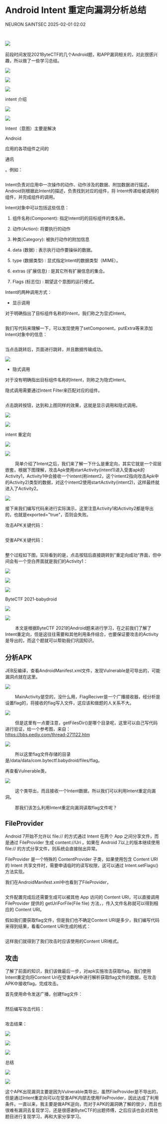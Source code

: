 #  Android Intent 重定向漏洞分析总结   
NEURON  SAINTSEC   2025-02-01 02:02  
  
‍  
  
‍![](https://mmbiz.qpic.cn/mmbiz_png/Gw8FuwXLJnRBAROkop6B2zOjRibPOSzpbDmiaT8r2hsTTCjAP6fYbmN09lZqJVk69yHzPVupa2E5dJ5rZgblg8pg/640?wx_fmt=png "")  
  
  
  
前段时间发现2021ByteCTF的几个Android题，和APP漏洞相关的，对此很感兴趣，所以做了一些学习总结。  
  
  
![](https://mmbiz.qpic.cn/mmbiz_png/Gw8FuwXLJnRBAROkop6B2zOjRibPOSzpbDmiaT8r2hsTTCjAP6fYbmN09lZqJVk69yHzPVupa2E5dJ5rZgblg8pg/640?wx_fmt=png "")  
  
  
  
![](https://mmbiz.qpic.cn/mmbiz_svg/8h9QXaJ70ibe4kYbwic4qdx33ovyricFWepoYDmNTEC8QO2xDT001YNW0eKNtV8y9lb0PqkphqjDf8icbNJzw06DuUas5OR8z7xo/640?wx_fmt=svg "")  
  
![](https://mmbiz.qpic.cn/mmbiz_svg/8h9QXaJ70ibe4kYbwic4qdx33ovyricFWeplibVFyhQcBHibTdX7ONIjz2uTQb7VB4TIIPTTYrCXyfJ0NB44hN6wFV5iaJGibsBjgNG/640?wx_fmt=svg "")  
  
intent 介绍  
  
![](https://mmbiz.qpic.cn/mmbiz_svg/8h9QXaJ70ibe4kYbwic4qdx33ovyricFWepHyn3W1Mk9icK4Pr8fCoS9bL0sMHruyvj99EjUe5EFh2ibT0ZFBVQAHK6UOSu3TiaxjH/640?wx_fmt=svg "")  
  
![](https://mmbiz.qpic.cn/mmbiz_svg/8h9QXaJ70ibe4kYbwic4qdx33ovyricFWepRfMy6YVhqveVE7LBjiaV9KgfiaiaWhIRrpX71q6RC64dj4MtMhZ4tbTqQwKuVTsLVsQ/640?wx_fmt=svg "")  
  
  
  
Intent（意图）主要是解决  
  
Android  
  
  
  
应用的各项组件之间的  
  
通讯  
  
  
  
。例如：  
```
```  
  
Intent负责对应用中一次操作的动作、动作涉及的数据、附加数据进行描述，Android则根据此Intent的描述，负责找到对应的组件，将 Intent传递给被调用的组件，并完成组件的调用。  
  
Intent对象中可以包括这些信息：  
  
1. 组件名称(Component): 指定Intent的的目标组件的类名称。  
  
2. 动作(Action): 将要执行的动作  
  
3. 种类(Category): 被执行动作的附加信息  
  
4. data (数据) : 表示执行动作要操纵的数据。  
  
5. type (数据类型) : 显式指定Intent的数据类型（MIME）。  
  
6. extras (扩展信息) : 是其它所有扩展信息的集合。  
  
7. Flags (标志位) : 期望这个意图的运行模式。  
  
Intent的两种调用方式：  
- 显示调用  
  
对于明确指出了目标组件名称的Intent，我们称之为显式Intent。  
  
```
```  
  
	  
我们写代码来理解一下，可以发现使用了setComponent，putExtra等来添加Intent对象中的信息：  
```
```  
  
	  
当点击跳转后，页面进行跳转，并且数据传输成功。  
  
![](https://mmbiz.qpic.cn/mmbiz_png/Gw8FuwXLJnRBAROkop6B2zOjRibPOSzpboFeeW5hmLw8H3bttkp22t57CasCIGVEpGAeUfepRQib6CBLHcbsiciccQ/640?wx_fmt=png "")  
- 隐式调用  
  
对于没有明确指出目标组件名称的Intent，则称之为隐式Intent。  
  
隐式调用需要通过Intent Filter来匹配对应的组件。  
```
```  
  
点击跳转按钮，达到和上图同样的效果，这就是显示调用和隐式调用。  
  
![](https://mmbiz.qpic.cn/mmbiz_svg/8h9QXaJ70ibe4kYbwic4qdx33ovyricFWepoYDmNTEC8QO2xDT001YNW0eKNtV8y9lb0PqkphqjDf8icbNJzw06DuUas5OR8z7xo/640?wx_fmt=svg "")  
  
![](https://mmbiz.qpic.cn/mmbiz_svg/8h9QXaJ70ibe4kYbwic4qdx33ovyricFWeplibVFyhQcBHibTdX7ONIjz2uTQb7VB4TIIPTTYrCXyfJ0NB44hN6wFV5iaJGibsBjgNG/640?wx_fmt=svg "")  
  
intent 重定向  
  
![](https://mmbiz.qpic.cn/mmbiz_svg/8h9QXaJ70ibe4kYbwic4qdx33ovyricFWepHyn3W1Mk9icK4Pr8fCoS9bL0sMHruyvj99EjUe5EFh2ibT0ZFBVQAHK6UOSu3TiaxjH/640?wx_fmt=svg "")  
  
![](https://mmbiz.qpic.cn/mmbiz_svg/8h9QXaJ70ibe4kYbwic4qdx33ovyricFWepRfMy6YVhqveVE7LBjiaV9KgfiaiaWhIRrpX71q6RC64dj4MtMhZ4tbTqQwKuVTsLVsQ/640?wx_fmt=svg "")  
  
  
  
  
        简单介绍了Intent之后，我们来了解一下什么是重定向，其实它就是一个双层嵌套，根据下图理解，攻击Apk使用startActivity(intent1)进入受害apk的Activity1，Activity1中会接收一个intent(称intent2，这个intent2指向攻击Apk中的Activity2)类型的数据，对这个intent2使用startActivity(intent2)，这样最终就进入了Activity2。  
  
![](https://mmbiz.qpic.cn/mmbiz_png/Gw8FuwXLJnRBAROkop6B2zOjRibPOSzpbR2F8SoibcMyTmlouJaglr2jgwdS8GrFlygPvjzehTDqIjdrSic2UKiaibQ/640?wx_fmt=png "")  
  
接下来我们编写代码来进行实际演示，这里注意Activity1和Activity2都是导出的，也就是exported="true"，否则会失败。  
  
攻击APK关键代码：  
```
```  
  
受害APK关键代码：  
```
```  
  
整个过程如下图，实际看到的是，点击按钮后直接跳转到”重定向成功“界面，但中间会有一个空白界面就是我们的Activity1：  
  
![](https://mmbiz.qpic.cn/mmbiz_png/Gw8FuwXLJnRBAROkop6B2zOjRibPOSzpbDGsWZf6Wwm14QIwqCfyFjduQQ8nnShFxrohyRhFWnUWo7SxjU7HQFg/640?wx_fmt=png "")  
  
  
  
  
![](https://mmbiz.qpic.cn/mmbiz_svg/8h9QXaJ70ibe4kYbwic4qdx33ovyricFWepoYDmNTEC8QO2xDT001YNW0eKNtV8y9lb0PqkphqjDf8icbNJzw06DuUas5OR8z7xo/640?wx_fmt=svg "")  
  
![](https://mmbiz.qpic.cn/mmbiz_svg/8h9QXaJ70ibe4kYbwic4qdx33ovyricFWeplibVFyhQcBHibTdX7ONIjz2uTQb7VB4TIIPTTYrCXyfJ0NB44hN6wFV5iaJGibsBjgNG/640?wx_fmt=svg "")  
  
ByteCTF 2021-babydroid  
  
![](https://mmbiz.qpic.cn/mmbiz_svg/8h9QXaJ70ibe4kYbwic4qdx33ovyricFWepHyn3W1Mk9icK4Pr8fCoS9bL0sMHruyvj99EjUe5EFh2ibT0ZFBVQAHK6UOSu3TiaxjH/640?wx_fmt=svg "")  
  
![](https://mmbiz.qpic.cn/mmbiz_svg/8h9QXaJ70ibe4kYbwic4qdx33ovyricFWepRfMy6YVhqveVE7LBjiaV9KgfiaiaWhIRrpX71q6RC64dj4MtMhZ4tbTqQwKuVTsLVsQ/640?wx_fmt=svg "")  
  
  
  
        本文是根据ByteCTF 2021的Android题来进行学习，在之前我们了解了Intent重定向，但是这往往需要和其他利用条件结合，也要保证要攻击的Activity是导出的，而这个题就可以帮助我们巩固知识。  
## 分析APK  
  
JEB反编译，查看AndroidManifest.xml文件，发现Vulnerable是可导出的，可能漏洞点就在这里。  
  
![](https://mmbiz.qpic.cn/mmbiz_png/Gw8FuwXLJnRBAROkop6B2zOjRibPOSzpb3dkiapo7ugiayKUeicLBpBybFzQGSnSdPIHibWm7X5114eYl9JZGWN8Obw/640?wx_fmt=png "")  
  
        MainActivity是空的，没什么用，FlagReciver是一个广播接收器，经分析是设置flag的，将接收的flag写入文件，这应该和做题的人关系不大。  
  
![](https://mmbiz.qpic.cn/mmbiz_png/Gw8FuwXLJnRBAROkop6B2zOjRibPOSzpbmF0I5PLOZa6PcoPdibuWJ36BDr2vRJzVOs9CcYFjIHKiazVVrvP07HKA/640?wx_fmt=png "")  
  
        但是这里有一点要注意，getFilesDir()是哪个目录呢，这里可以自己写代码进行验证，给一个参考图，来自：  
https://bbs.pediy.com/thread-271122.htm  
  
![](https://mmbiz.qpic.cn/mmbiz_png/Gw8FuwXLJnRBAROkop6B2zOjRibPOSzpbUINLnqrjq8Wk42eKzb8gT3nnCsUh8fbJFT9tMpZtCPn8Ms8uvvadcA/640?wx_fmt=png "")  
  
        所以这里flag文件存储的目录是/data/data/com.bytectf.babydroid/files/flag。  
  
再查看Vulnerable类，  
  
![](https://mmbiz.qpic.cn/mmbiz_png/Gw8FuwXLJnRBAROkop6B2zOjRibPOSzpb4Clib0bibrj1VqJicicAw3ctaF8YOjFm2SbUbuZcmCGykrwNCBW9XK8Zrg/640?wx_fmt=png "")  
  
        这个类导出，而且接收一个Intent数据，所以我们可以利用Intent重定向漏洞。  
  
        那我们该怎么利用Intent重定向漏洞读取flag文件呢？  
  
## FileProvider  
  
	  
 Android 7开始不允许以 file:// 的方式通过 Intent 在两个 App 之间分享文件，而是通过 FileProvider 生成 content://Uri 。如果在 Android 7以上的版本继续使用 file:// 的方式分享文件，则系统会直接抛出异常。  
  
	  
 FileProvider 是一个特殊的 ContentProvider 子类，如果使用包含 Content URI 的 Intent 共享文件时，需要申请临时的读写权限，这可以通过 Intent.setFlags() 方法实现。  
  
	  
我们在AndroidManifest.xml中也看到了FileProvider，  
```
```  
  
	  
文件配置完成后还需要生成可以被其他 App 访问的 Content URI，可以直接调用 FileProvider 提供的 getUriForFile(File file) 方法，，传入文件名称就可以得到相应的 Content URI。  
  
	  
 假如我们要获取flag文件，但是我们也不确定Content URI是多少，我们编写代码来得到结果，看看Content URI生成的格式：  
```
```  
  
	  
这样我们就得到了我们攻击时应该使用的Content URI格式。  
## 攻击  
  
	  
了解了前面的知识，我们该做最后一步，对apk实施攻击获取flag。我们使用Intent重定向将Content Uri在受害Apk中进行解析获取flag文件的数据，在攻击APK中接收flag，完成攻击。  
  
首先使用命令发送广播，创建flag文件：  
```
```  
  
然后编写攻击代码：  
```
```  
  
攻击结果：  
  
![](https://mmbiz.qpic.cn/mmbiz_png/Gw8FuwXLJnRBAROkop6B2zOjRibPOSzpbEo480CCQfoIRGFY88OSTcMzpB2BltXDYUBPibQLZnoGFxKLe8rI0tSw/640?wx_fmt=png "")  
  
  
  
![](https://mmbiz.qpic.cn/mmbiz_svg/8h9QXaJ70ibe4kYbwic4qdx33ovyricFWepoYDmNTEC8QO2xDT001YNW0eKNtV8y9lb0PqkphqjDf8icbNJzw06DuUas5OR8z7xo/640?wx_fmt=svg "")  
  
![](https://mmbiz.qpic.cn/mmbiz_svg/8h9QXaJ70ibe4kYbwic4qdx33ovyricFWeplibVFyhQcBHibTdX7ONIjz2uTQb7VB4TIIPTTYrCXyfJ0NB44hN6wFV5iaJGibsBjgNG/640?wx_fmt=svg "")  
  
总结  
  
![](https://mmbiz.qpic.cn/mmbiz_svg/8h9QXaJ70ibe4kYbwic4qdx33ovyricFWepHyn3W1Mk9icK4Pr8fCoS9bL0sMHruyvj99EjUe5EFh2ibT0ZFBVQAHK6UOSu3TiaxjH/640?wx_fmt=svg "")  
  
![](https://mmbiz.qpic.cn/mmbiz_svg/8h9QXaJ70ibe4kYbwic4qdx33ovyricFWepRfMy6YVhqveVE7LBjiaV9KgfiaiaWhIRrpX71q6RC64dj4MtMhZ4tbTqQwKuVTsLVsQ/640?wx_fmt=svg "")  
  
  
  
	  
这个APK出现漏洞主要是因为Vulnerable类导出，虽然FileProvider是不导出的，但是通过Intent重定向可以在受害APK内部去使用FileProvider，因此达成了利用条件。一直以来，我主要是做APK逆向，而对于APK的漏洞确了解的很少，而且也很难有漏洞去复现学习，还是很感谢ByteCTF的出题师傅，之后应该也会对其他题目进行复现学习，再和大家分享学习。  
  
  
  
‍  
  
‍  
  
